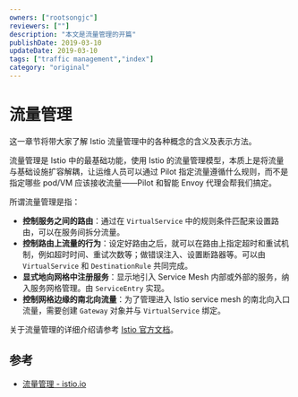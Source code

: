 ```yaml
---
owners: ["rootsongjc"]
reviewers: [""]
description: "本文是流量管理的开篇"
publishDate: 2019-03-10
updateDate: 2019-03-10
tags: ["traffic management","index"]
category: "original"
---
```


# 流量管理

这一章节将带大家了解 Istio 流量管理中的各种概念的含义及表示方法。

流量管理是 Istio 中的最基础功能，使用 Istio 的流量管理模型，本质上是将流量与基础设施扩容解耦，让运维人员可以通过 Pilot 指定流量遵循什么规则，而不是指定哪些 pod/VM 应该接收流量——Pilot 和智能 Envoy 代理会帮我们搞定。

所谓流量管理是指：

- **控制服务之间的路由**：通过在 `VirtualService` 中的规则条件匹配来设置路由，可以在服务间拆分流量。
- **控制路由上流量的行为**：设定好路由之后，就可以在路由上指定超时和重试机制，例如超时时间、重试次数等；做错误注入、设置断路器等。可以由 `VirtualService` 和 `DestinationRule` 共同完成。
- **显式地向网格中注册服务**：显示地引入 Service Mesh 内部或外部的服务，纳入服务网格管理。由 `ServiceEntry` 实现。
- **控制网格边缘的南北向流量**：为了管理进入 Istio service mesh 的南北向入口流量，需要创建 `Gateway` 对象并与 `VirtualService` 绑定。

关于流量管理的详细介绍请参考 [Istio 官方文档](https://istio.io/zh/docs/concepts/traffic-management/)。

## 参考

- [流量管理 - istio.io](https://istio.io/zh/docs/concepts/traffic-management/)
